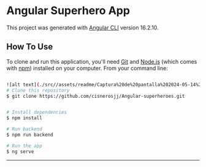 # Angular Superhero App

This project was generated with [Angular CLI](https://github.com/angular/angular-cli) version 16.2.10.

## How To Use

To clone and run this application, you'll need [Git](https://git-scm.com) and [Node.js](https://nodejs.org/en/download/) (which comes with [npm](http://npmjs.com)) installed on your computer. From your command line:
```bash

![alt text](./src//assets/readme/Captura%20de%20pantalla%202024-05-14%20224626.png)
# Clone this repository
$ git clone https://github.com/cisnerosjj/Angular-superheroes.git


# Install dependencies
$ npm install

# Run backend
$ npm run backend

# Run the app
$ ng serve
```

---
